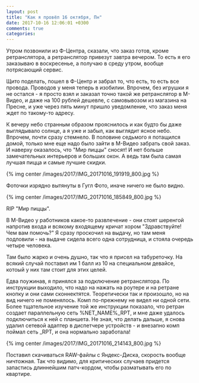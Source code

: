 ```yaml
---
layout: post
title: "Как я провёл 16 октября, Пн"
date: 2017-10-16 12:06:01 +0300
comments: true
categories: 
---
```

Утром позвонили из Ф-Центра, сказали, что заказ готов, кроме ретранслятора, а ретранслятор привезут завтра вечером. То есть я его заказываю в воскресенье, а получаю в среду утром, вообще потрясающий сервис.

Щито поделать, пошел в Ф-Центр и забрал то, что есть, то есть все провода. Проводов у меня теперь в изобилии. Впрочем, без игрушки я не остался - я просто взял и заказал точно такой же ретранслятор в М-Видео, и даже на 100 рублей дешевле, с самовывозом из магазина на Пресне, и уже через пять минут пришло уведомление, что заказ меня ждет по такому-то адресу.

К вечеру небо странным образом прояснилось и как будто бы даже выглядывало солнце, а я уже и забыл, как выглядит ясное небо. Впрочем, почти сразу стемнело. В половине седьмого я потащился домой, только мне еще надо было зайти в М-Видео забрать свой заказ. И наверху оказалось, что "Мир пиццы" сносят! И нет больше замечательных интерьеров и больших окон. А ведь там была самая лучшая пицца и самые лучшие скидки.

{% img center /images/2017/IMG_20171016_191919_800.jpg %}

Фоточки изрядно вытянуты в Гугл Фото, иначе ничего не было видно.

{% img center /images/2017/IMG_20171016_185849_800.jpg %}

RIP "Мир пиццы". 

В М-Видео у работников какое-то развлечение - они стоят шеренгой напротив входа и всякому входящему кричат хором "Здравствуйте! Чем вам помочь?" Я сразу проскочил на выдачу, но там меня подловили - на выдаче сидела всего одна сотрудница, и стояла очередь четыре человека.


Там было жарко и очень душно, так что я присел на табуреточку. На всякий случай поставил им 1 балл из 10 на специальном девайсе, котоый у них там стоит для этих целей.


Едва поужинав, я принялся за подключение ретранслятора. По инструкции выходило, что надо на нажать на роутере и на ретране кнопку и они сами сконнектятся. Теоретически так и произошло, но на вид ничего не поменялось. Комп по-прежнему не видел ни одной сети. Более тщательное изучение той же инструкции показало, что ретран создает параллельную сеть %NET_NAME%\_RPT, и мне даже удалось подключиться к ней с планшета. Не зная, что делать дальше, я снова удалил сетевой адаптер в диспетчере устройств - и внезапно комп поймал сеть \_RPT, и она нормально заработала!

{% img center /images/2017/IMG_20171016_214143_800.jpg %}

Поставил скачиваться RAW-файлы с Яндекс-Диска, скорость вообще ничтожная. Так что видимо, для критических случаев придется запастись длиннейшим патч-кордом, чтобы разматывать его по квартире.